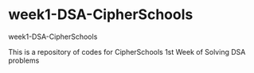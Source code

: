 # week1-DSA-CipherSchools
week1-DSA-CipherSchools

This is a repository of codes for CipherSchools 1st Week of Solving DSA problems
